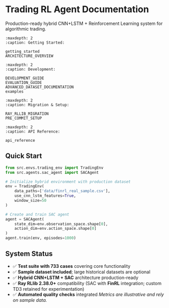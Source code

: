 # Trading RL Agent Documentation

Production-ready hybrid CNN+LSTM + Reinforcement Learning system for algorithmic trading.

```{toctree}
:maxdepth: 2
:caption: Getting Started:

getting_started
ARCHITECTURE_OVERVIEW
```

```{toctree}
:maxdepth: 2
:caption: Development:

DEVELOPMENT_GUIDE
EVALUATION_GUIDE
ADVANCED_DATASET_DOCUMENTATION
examples
```

```{toctree}
:maxdepth: 2
:caption: Migration & Setup:

RAY_RLLIB_MIGRATION
PRE_COMMIT_SETUP
```

```{toctree}
:maxdepth: 2
:caption: API Reference:

api_reference
```

## Quick Start

```python
from src.envs.trading_env import TradingEnv
from src.agents.sac_agent import SACAgent

# Initialize hybrid environment with production dataset
env = TradingEnv(
    data_paths=['data/finrl_real_sample.csv'],
    use_cnn_lstm_features=True,
    window_size=50
)

# Create and train SAC agent
agent = SACAgent(
    state_dim=env.observation_space.shape[0],
    action_dim=env.action_space.shape[0]
)
agent.train(env, episodes=1000)
```

## System Status

- ✅ **Test suite with 733 cases** covering core functionality
- ✅ **Sample dataset included**; large historical datasets are optional
- ✅ **Hybrid CNN+LSTM + SAC** architecture production-ready
- ✅ **Ray RLlib 2.38.0+** compatibility (SAC with **FinRL** integration; custom TD3 retained for experimentation)
- ✅ **Automated quality checks** integrated
  _Metrics are illustrative and rely on sample data._
